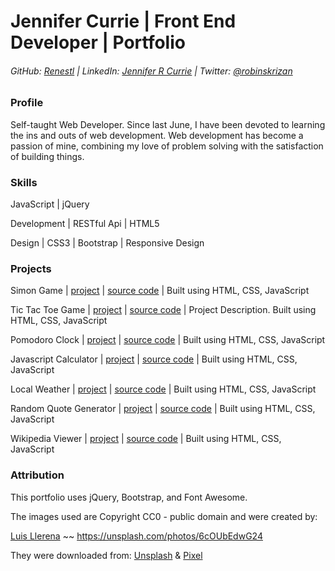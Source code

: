 # Jennifer Currie | Front End Developer | Portfolio

###### GitHub: [Renestl](https://github.com/Renestl) | LinkedIn: [Jennifer R Currie](https://www.linkedin.com/in/jennifer-currie-mba-rhia-5a89755) | Twitter: [@robinskrizan](https://twitter.com/RobinSKrizan)

### Profile

Self-taught Web Developer. Since last June, I have been devoted to learning the ins and outs of web development. Web development has become a passion of mine, combining my love of problem solving with the satisfaction of building things.

### Skills

JavaScript | jQuery

Development | RESTful Api | HTML5

Design | CSS3 | Bootstrap | Responsive Design

### Projects

Simon Game | [project](http://codepen.io/renestl/full/ORdNKZ) | [source code](https://github.com/Renestl/Simon-Game) | Built using HTML, CSS, JavaScript

Tic Tac Toe Game | [project](http://codepen.io/renestl/full/WxzPmX) | [source code](https://github.com/Renestl/Tic-Tac-Toe-Game) | Project Description. Built using HTML, CSS, JavaScript

Pomodoro Clock | [project](http://codepen.io/renestl/full/rLapXw/) | [source code](https://github.com/Renestl/fcc-projects/tree/master/pomodoro-clock) | Built using HTML, CSS, JavaScript

Javascript Calculator | [project](http://codepen.io/renestl/full/mVaZOo/) | [source code](https://github.com/Renestl/fcc-projects/tree/master/javascript-calculator) | Built using HTML, CSS, JavaScript

Local Weather | [project](http://codepen.io/renestl/full/MKdxMw/) | [source code](https://github.com/Renestl/fcc-projects/tree/master/local-weather) | Built using HTML, CSS, JavaScript

Random Quote Generator | [project](http://codepen.io/renestl/full/OyjYMQ/) | [source code](https://github.com/Renestl/fcc-projects/tree/master/random-quote-generator) | Built using HTML, CSS, JavaScript

Wikipedia Viewer | [project](http://codepen.io/renestl/full/PNYNGv/) | [source code](https://github.com/Renestl/fcc-projects/tree/master/wikipedia-viewer) | Built using HTML, CSS, JavaScript


### Attribution

This portfolio uses jQuery, Bootstrap, and Font Awesome.

The images used are Copyright CC0 - public domain and were created by:

[Luis Llerena](https://unsplash.com/@albertosaure) ~~ https://unsplash.com/photos/6cOUbEdwG24

They were downloaded from:
[Unsplash](https://unsplash.com/) & [Pixel]()